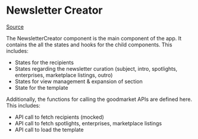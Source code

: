# Newsletter Creator

[Source](../goodmarket-newsletter/src/components/NewsletterCreator/NewsletterCreator.js)

The NewsletterCreator component is the main component of the app. It contains the all the states and hooks for the child components.
This includes:

- States for the recipients
- States regarding the newsletter curation (subject, intro, spotlights, enterprises, marketplace listings, outro)
- States for view management & expansion of section
- State for the template

Additionally, the functions for calling the goodmarket APIs are defined here. This includes:

- API call to fetch recipients (mocked)
- API call to fetch spotlights, enterprises, marketplace listings
- API call to load the template

